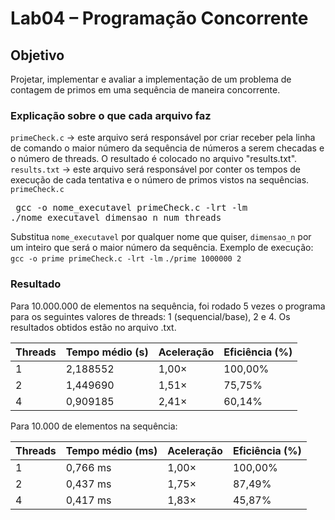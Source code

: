 # Lab04 – Programação Concorrente

## Objetivo 
Projetar, implementar e avaliar a implementação de um problema de contagem de primos em uma sequência de maneira concorrente.

### Explicação sobre o que cada arquivo faz

`primeCheck.c` -> este arquivo será responsável por criar receber pela linha de comando o maior número da sequência de números a serem checadas e o número de threads. O resultado é colocado no arquivo "results.txt". 
`results.txt` -> este arquivo será responsável por conter os tempos de execução de cada tentativa e o número de primos vistos na sequências.
`primeCheck.c`
<pre> gcc -o nome_executavel primeCheck.c -lrt -lm 
./nome_executavel dimensao_n num_threads</pre>
Substitua `nome_executavel` por qualquer nome que quiser, `dimensao_n` por um inteiro que será o maior número da sequência.
Exemplo de execução: 
`gcc -o prime primeCheck.c -lrt -lm`
`./prime 1000000 2`

### Resultado
Para 10.000.000 de elementos na sequência, foi rodado 5 vezes o programa para os seguintes valores de threads: 1 (sequencial/base), 2 e 4. Os resultados obtidos estão no arquivo .txt.

| Threads | Tempo médio (s) | Aceleração  | Eficiência (%) |
|---------|---------------|------------------------|----------------|
| 1       | 2,188552      | 1,00×                  | 100,00%        |
| 2       | 1,449690      | 1,51×                  | 75,75%         |
| 4       | 0,909185      | 2,41×                  | 60,14%         |


Para 10.000 de elementos na sequência:

| Threads | Tempo médio (ms) | Aceleração  | Eficiência (%) |
|---------|----------------|------------------------|----------------|
| 1       | 0,766 ms       | 1,00×                  | 100,00%        |
| 2       | 0,437 ms       | 1,75×                  | 87,49%         |
| 4       | 0,417 ms       | 1,83×                  | 45,87%         |

